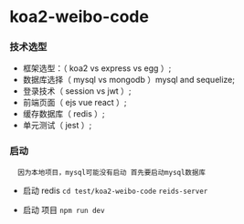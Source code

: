 # koa2-weibo-code

### 技术选型
  * 框架选型：（ koa2 vs express vs egg ）; 
  * 数据库选择（ mysql vs mongodb ）mysql and sequelize; 
  * 登录技术（ session vs jwt ）; 
  * 前端页面（ ejs vue react ）; 
  * 缓存数据库（ redis ）; 
  * 单元测试（ jest ）; 

### 启动
  ```
    因为本地项目，mysql可能没有启动 首先要启动mysql数据库
  ```

  * 启动 redis
    `cd test/koa2-weibo-code`
    `reids-server`
  
  * 启动 项目
  `npm run dev`
